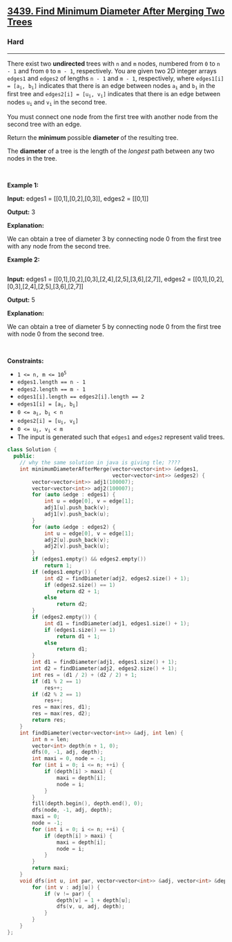 <h2><a href="https://leetcode.com/problems/find-minimum-diameter-after-merging-two-trees">3439. Find Minimum Diameter After Merging Two Trees</a></h2><h3>Hard</h3><hr><p>There exist two <strong>undirected </strong>trees with <code>n</code> and <code>m</code> nodes, numbered from <code>0</code> to <code>n - 1</code> and from <code>0</code> to <code>m - 1</code>, respectively. You are given two 2D integer arrays <code>edges1</code> and <code>edges2</code> of lengths <code>n - 1</code> and <code>m - 1</code>, respectively, where <code>edges1[i] = [a<sub>i</sub>, b<sub>i</sub>]</code> indicates that there is an edge between nodes <code>a<sub>i</sub></code> and <code>b<sub>i</sub></code> in the first tree and <code>edges2[i] = [u<sub>i</sub>, v<sub>i</sub>]</code> indicates that there is an edge between nodes <code>u<sub>i</sub></code> and <code>v<sub>i</sub></code> in the second tree.</p>

<p>You must connect one node from the first tree with another node from the second tree with an edge.</p>

<p>Return the <strong>minimum </strong>possible <strong>diameter </strong>of the resulting tree.</p>

<p>The <strong>diameter</strong> of a tree is the length of the <em>longest</em> path between any two nodes in the tree.</p>

<p>&nbsp;</p>
<p><strong class="example">Example 1:</strong><img alt="" src="https://assets.leetcode.com/uploads/2024/04/22/example11-transformed.png" /></p>

<div class="example-block">
<p><strong>Input:</strong> <span class="example-io">edges1 = [[0,1],[0,2],[0,3]], edges2 = [[0,1]]</span></p>

<p><strong>Output:</strong> <span class="example-io">3</span></p>

<p><strong>Explanation:</strong></p>

<p>We can obtain a tree of diameter 3 by connecting node 0 from the first tree with any node from the second tree.</p>
</div>

<p><strong class="example">Example 2:</strong></p>
<img alt="" src="https://assets.leetcode.com/uploads/2024/04/22/example211.png" />
<div class="example-block">
<p><strong>Input:</strong> <span class="example-io">edges1 = [[0,1],[0,2],[0,3],[2,4],[2,5],[3,6],[2,7]], edges2 = [[0,1],[0,2],[0,3],[2,4],[2,5],[3,6],[2,7]]</span></p>

<p><strong>Output:</strong> <span class="example-io">5</span></p>

<p><strong>Explanation:</strong></p>

<p>We can obtain a tree of diameter 5 by connecting node 0 from the first tree with node 0 from the second tree.</p>
</div>

<p>&nbsp;</p>
<p><strong>Constraints:</strong></p>

<ul>
	<li><code>1 &lt;= n, m &lt;= 10<sup>5</sup></code></li>
	<li><code>edges1.length == n - 1</code></li>
	<li><code>edges2.length == m - 1</code></li>
	<li><code>edges1[i].length == edges2[i].length == 2</code></li>
	<li><code>edges1[i] = [a<sub>i</sub>, b<sub>i</sub>]</code></li>
	<li><code>0 &lt;= a<sub>i</sub>, b<sub>i</sub> &lt; n</code></li>
	<li><code>edges2[i] = [u<sub>i</sub>, v<sub>i</sub>]</code></li>
	<li><code>0 &lt;= u<sub>i</sub>, v<sub>i</sub> &lt; m</code></li>
	<li>The input is generated such that <code>edges1</code> and <code>edges2</code> represent valid trees.</li>
</ul>

```cpp
class Solution {
  public:
    // why the same solution in java is giving tle; ????
    int minimumDiameterAfterMerge(vector<vector<int>> &edges1,
                                  vector<vector<int>> &edges2) {
        vector<vector<int>> adj1(100007);
        vector<vector<int>> adj2(100007);
        for (auto &edge : edges1) {
            int u = edge[0], v = edge[1];
            adj1[u].push_back(v);
            adj1[v].push_back(u);
        }
        for (auto &edge : edges2) {
            int u = edge[0], v = edge[1];
            adj2[u].push_back(v);
            adj2[v].push_back(u);
        }
        if (edges1.empty() && edges2.empty())
            return 1;
        if (edges1.empty()) {
            int d2 = findDiameter(adj2, edges2.size() + 1);
            if (edges2.size() == 1)
                return d2 + 1;
            else
                return d2;
        }
        if (edges2.empty()) {
            int d1 = findDiameter(adj1, edges1.size() + 1);
            if (edges1.size() == 1)
                return d1 + 1;
            else
                return d1;
        }
        int d1 = findDiameter(adj1, edges1.size() + 1);
        int d2 = findDiameter(adj2, edges2.size() + 1);
        int res = (d1 / 2) + (d2 / 2) + 1;
        if (d1 % 2 == 1)
            res++;
        if (d2 % 2 == 1)
            res++;
        res = max(res, d1);
        res = max(res, d2);
        return res;
    }
    int findDiameter(vector<vector<int>> &adj, int len) {
        int n = len;
        vector<int> depth(n + 1, 0);
        dfs(0, -1, adj, depth);
        int maxi = 0, node = -1;
        for (int i = 0; i <= n; ++i) {
            if (depth[i] > maxi) {
                maxi = depth[i];
                node = i;
            }
        }
        fill(depth.begin(), depth.end(), 0);
        dfs(node, -1, adj, depth);
        maxi = 0;
        node = -1;
        for (int i = 0; i <= n; ++i) {
            if (depth[i] > maxi) {
                maxi = depth[i];
                node = i;
            }
        }
        return maxi;
    }
    void dfs(int u, int par, vector<vector<int>> &adj, vector<int> &depth) {
        for (int v : adj[u]) {
            if (v != par) {
                depth[v] = 1 + depth[u];
                dfs(v, u, adj, depth);
            }
        }
    }
};
```
